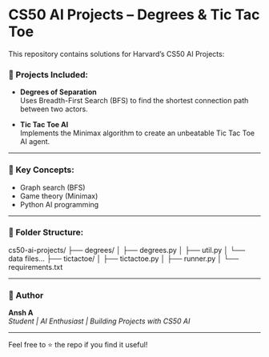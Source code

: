 # CS50 AI Projects – Degrees & Tic Tac Toe

This repository contains solutions for Harvard’s CS50 AI Projects:

### 🎯 Projects Included:
- **Degrees of Separation**  
  Uses Breadth-First Search (BFS) to find the shortest connection path between two actors.

- **Tic Tac Toe AI**  
  Implements the Minimax algorithm to create an unbeatable Tic Tac Toe AI agent.

---

### 🧠 Key Concepts:
- Graph search (BFS)
- Game theory (Minimax)
- Python AI programming

---

### 📁 Folder Structure:
cs50-ai-projects/
├── degrees/
│ ├── degrees.py
│ ├── util.py
│ └── data files...
├── tictactoe/
│ ├── tictactoe.py
│ ├── runner.py
│ └── requirements.txt


---

### 👤 Author

**Ansh A**  
_Student | AI Enthusiast | Building Projects with CS50 AI_

---

Feel free to ⭐ the repo if you find it useful!
